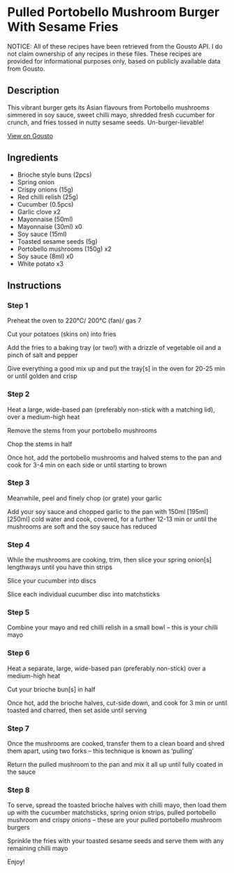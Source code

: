 # Pulled Portobello Mushroom Burger With Sesame Fries 

NOTICE: All of these recipes have been retrieved from the Gousto API. I do not claim ownership of any recipes in these files. These recipes are provided for informational purposes only, based on publicly available data from Gousto.

## Description

This vibrant burger gets its Asian flavours from Portobello mushrooms simmered in soy sauce, sweet chilli mayo, shredded fresh cucumber for crunch, and fries tossed in nutty sesame seeds. Un-burger-lievable!

[View on Gousto](https://www.gousto.co.uk/recipes/cookbook/pulled-portobello-mushroom-burger-with-sesame-fries)

## Ingredients

- Brioche style buns (2pcs)
- Spring onion
- Crispy onions (15g)
- Red chilli relish (25g)
- Cucumber (0.5pcs)
- Garlic clove x2
- Mayonnaise (50ml)
- Mayonnaise (30ml) x0
- Soy sauce (15ml)
- Toasted sesame seeds (5g)
- Portobello mushrooms (150g) x2
- Soy sauce (8ml) x0
- White potato x3

## Instructions


### Step 1

Preheat the oven to 220°C/ 200°C (fan)/ gas 7 

Cut your potatoes (skins on) into fries 

Add the fries to a baking tray (or two!) with a drizzle of vegetable oil and a pinch of salt and pepper

Give everything a good mix up and put the tray[s] in the oven for 20-25 min or until golden and crisp


### Step 2

Heat a large, wide-based pan (preferably non-stick with a matching lid), over a medium-high heat

Remove the stems from your portobello mushrooms

Chop the stems in half

Once hot, add the portobello mushrooms and halved stems to the pan and cook for 3-4 min on each side or until starting to brown


### Step 3

Meanwhile, peel and finely chop (or grate) your garlic

Add your soy sauce and chopped garlic to the pan with 150ml <span class="text-purple">[195ml] </span><span class="text-danger">[250ml] </span>cold water and cook, covered, for a further 12-13 min or until the mushrooms are soft and the soy sauce has reduced


### Step 4

While the mushrooms are cooking, trim, then slice your spring onion[s]<span class="text-danger"> </span>lengthways until you have thin strips

Slice your cucumber into discs

Slice each individual cucumber disc into matchsticks


### Step 5

Combine your mayo and red chilli relish in a small bowl – this is your chilli mayo


### Step 6

Heat a separate, large, wide-based pan (preferably non-stick) over a medium-high heat

Cut your brioche bun[s] in half

Once hot, add the brioche halves, cut-side down, and cook for 3 min or until toasted and charred, then set aside until serving


### Step 7

Once the mushrooms are cooked, transfer them to a clean board and shred them apart, using two forks – this technique is known as ‘pulling’

Return the pulled mushroom to the pan and mix it all up until fully coated in the sauce

### Step 8

To serve, spread the toasted brioche halves with chilli mayo, then load them up with the cucumber matchsticks, spring onion strips, pulled portobello mushroom and crispy onions – these are your pulled portobello mushroom burgers

Sprinkle the fries with your toasted sesame seeds and serve them with any remaining chilli mayo

Enjoy!

